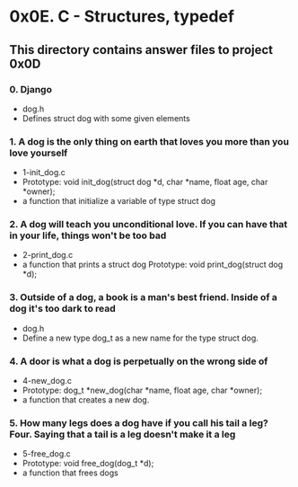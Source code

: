 # 0x0E. C - Structures, typedef
## This directory contains answer files to project 0x0D

### 0. Django
* dog.h
* Defines struct dog with some given elements

### 1. A dog is the only thing on earth that loves you more than you love yourself
* 1-init_dog.c
* Prototype: void init_dog(struct dog *d, char *name, float age, char *owner);
* a function that initialize a variable of type struct dog

### 2. A dog will teach you unconditional love. If you can have that in your life, things won't be too bad
* 2-print_dog.c
* a function that prints a struct dog
Prototype: void print_dog(struct dog *d);

### 3. Outside of a dog, a book is a man's best friend. Inside of a dog it's too dark to read
* dog.h
* Define a new type dog_t as a new name for the type struct dog.

### 4. A door is what a dog is perpetually on the wrong side of
* 4-new_dog.c
* Prototype: dog_t *new_dog(char *name, float age, char *owner);
* a function that creates a new dog.

### 5. How many legs does a dog have if you call his tail a leg? Four. Saying that a tail is a leg doesn't make it a leg
* 5-free_dog.c
* Prototype: void free_dog(dog_t *d);
* a function that frees dogs
